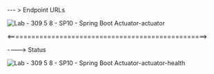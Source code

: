 --- > Endpoint URLs

![Lab - 309 5 8 - SP10 - Spring Boot Actuator-actuator](https://github.com/user-attachments/assets/a0b7977c-4981-4393-8e86-f77daa1406f9)

<==================================================>

----> Status

![Lab - 309 5 8 - SP10 - Spring Boot Actuator-actuator-health](https://github.com/user-attachments/assets/c3c40e9d-7f89-4811-94a1-f8a992060c34)
